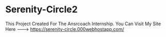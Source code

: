 # Serenity-Circle2

This Project Created For The Ansrcoach Internship.
You Can Visit My Site Here ---> https://serenity-circle.000webhostapp.com/
